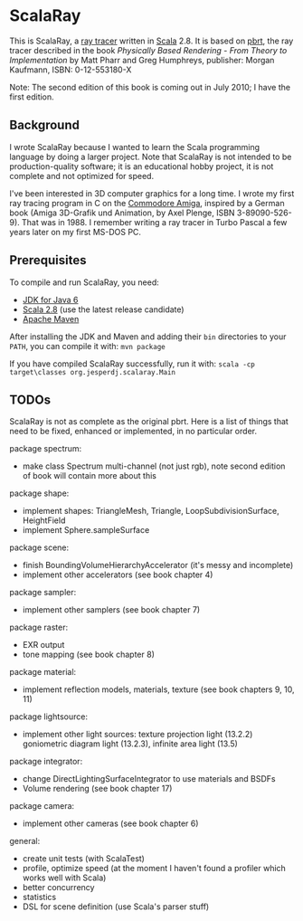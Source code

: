 # ScalaRay

This is ScalaRay, a [ray tracer](http://en.wikipedia.org/wiki/Ray_tracing_%28graphics%29) written in [Scala](http://www.scala-lang.org/) 2.8. It is based on [pbrt](http://pbrt.org/), the ray tracer described in the book *Physically Based Rendering - From Theory to Implementation* by Matt Pharr and Greg Humphreys, publisher: Morgan Kaufmann, ISBN: 0-12-553180-X

Note: The second edition of this book is coming out in July 2010; I have the first edition.

## Background

I wrote ScalaRay because I wanted to learn the Scala programming language by doing a larger project. Note that ScalaRay is not intended to be production-quality software; it is an educational hobby project, it is not complete and not optimized for speed.

I've been interested in 3D computer graphics for a long time. I wrote my first ray tracing program in C on the [Commodore Amiga](http://en.wikipedia.org/wiki/Amiga), inspired by a German book (Amiga 3D-Grafik und Animation, by Axel Plenge, ISBN 3-89090-526-9). That was in 1988. I remember writing a ray tracer in Turbo Pascal a few years later on my first MS-DOS PC.

## Prerequisites

To compile and run ScalaRay, you need:

- [JDK for Java 6](http://java.sun.com/javase/)
- [Scala 2.8](http://www.scala-lang.org/) (use the latest release candidate)
- [Apache Maven](http://maven.apache.org/)

After installing the JDK and Maven and adding their `bin` directories to your `PATH`, you can compile it with: `mvn package`

If you have compiled ScalaRay successfully, run it with: `scala -cp target\classes org.jesperdj.scalaray.Main`

## TODOs

ScalaRay is not as complete as the original pbrt. Here is a list of things that need to be fixed, enhanced or implemented, in no particular order.

package spectrum:

- make class Spectrum multi-channel (not just rgb), note second edition of book will contain more about this

package shape:

- implement shapes: TriangleMesh, Triangle, LoopSubdivisionSurface, HeightField
- implement Sphere.sampleSurface

package scene:

- finish BoundingVolumeHierarchyAccelerator (it's messy and incomplete)
- implement other accelerators (see book chapter 4)

package sampler:

- implement other samplers (see book chapter 7)

package raster:

- EXR output
- tone mapping (see book chapter 8)

package material:

- implement reflection models, materials, texture (see book chapters 9, 10, 11)

package lightsource:

- implement other light sources: texture projection light (13.2.2) goniometric diagram light (13.2.3), infinite area light (13.5)

package integrator:

- change DirectLightingSurfaceIntegrator to use materials and BSDFs
- Volume rendering (see book chapter 17)

package camera:

- implement other cameras (see book chapter 6)

general:

- create unit tests (with ScalaTest)
- profile, optimize speed (at the moment I haven't found a profiler which works well with Scala)
- better concurrency
- statistics
- DSL for scene definition (use Scala's parser stuff)
